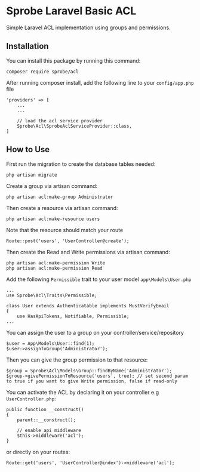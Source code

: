 # Sprobe Laravel Basic ACL

Simple Laravel ACL implementation using groups and permissions.  

## Installation
You can install this package by running this command:
```
composer require sprobe/acl
```
  
After running composer install, add the following line to your `config/app.php` file  
```
'providers' => [
    ...
    ...

    // load the acl service provider
    Sprobe\Acl\SprobeAclServiceProvider::class,
]
```

## How to Use
First run the migration to create the database tables needed:
```
php artisan migrate
```
  
Create a group via artisan command:
```
php artisan acl:make-group Administrator
```
  
Then create a resource via artisan command:
```
php artisan acl:make-resource users
```
Note that the resource should match your route
```
Route::post('users', 'UserController@create');
```
  
Then create the Read and Write permissions via artisan command:
```
php artisan acl:make-permission Write
php artisan acl:make-permission Read
```
  
Add the following `Permissible` trait to your user model `app\Models\User.php`
```
...
use Sprobe\Acl\Traits\Permissible;

class User extends Authenticatable implements MustVerifyEmail
{
    use HasApiTokens, Notifiable, Permissible;
...

```
You can assign the user to a group on your controller/service/repository
```
$user = App\Models\User::find(1);
$user->assignToGroup('Administrator');
```
  
Then you can give the group permission to that resource:
```
$group = Sprobe\Acl\Models\Group::findByName('Administrator');
$group->givePermissionToResource('users', true); // set second param to true if you want to give Write permission, false if read-only
```
  
You can activate the ACL by declaring it on your controller e.g `UserController.php`:  
```
public function __construct()
{
    parent::__construct();

    // enable api middleware
    $this->middleware('acl');
}
```
or directly on your routes:  
```
Route::get('users', 'UserController@index')->middleware('acl');
```
  